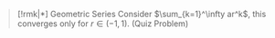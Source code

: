 
>[!rmk|*] Geometric Series
>Consider $\sum_{k=1}^\infty ar^k$, this converges only for $r \in (-1,1)$. (Quiz Problem)

